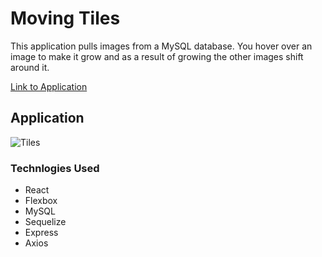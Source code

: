 # Moving Tiles

This application pulls images from a MySQL database. You hover over an image to make it grow and as a result of growing the other images shift around it. 

[Link to Application](https://moving-tiles-kb1993.herokuapp.com/)

## Application
![Tiles](./client/assets/gifs/MyMovingTiles.gif)

### Technlogies Used 
* React
* Flexbox
* MySQL
* Sequelize
* Express
* Axios